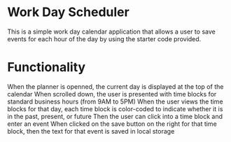 # Work Day Scheduler
This is a simple work day calendar application
that allows a user to save events for each hour of the day by using the starter code provided. 
# Functionality
When the planner is openned, the current day is displayed at the top of the calendar
When scrolled down, the user is presented with time blocks for standard business hours (from 9AM to 5PM)
When the user views the time blocks for that day, each time block is color-coded to indicate whether it is 
in the past, present, or future
Then the user can click into a time block and enter an event
When clicked on the save button on the right for that time block,
then the text for that event is saved in local storage

